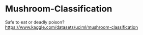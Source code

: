 # Mushroom-Classification
Safe to eat or deadly poison? https://www.kaggle.com/datasets/uciml/mushroom-classification
